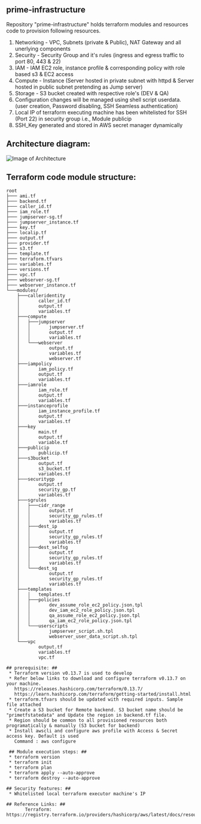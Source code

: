 ## prime-infrastructure ##

Repository "prime-infrastructure" holds terraform modules and resources code to provision following resources.
1. Networking - VPC, Subnets (private & Public), NAT Gateway and all unerlying components
2. Security - Security Group and it's rules (ingress and egress traffic to port 80, 443 & 22)
3. IAM - IAM EC2 role, instance profile & corresponding policy with role based s3 & EC2 access 
4. Compute - Instance (Server hosted in private subnet with httpd & Server hosted in public subnet pretending as Jump server)
5. Storage - S3 bucket created with respective role's (DEV & QA)
6. Configuration changes will be managed using shell script userdata. (user creation, Password disabling, SSH Seamless authentication)
7. Local IP of terraform executing machine has been whitelisted for SSH (Port 22) in security group i.e., Module publicip
8. SSH_Key generated and stored in AWS secret manager dynamically

## Architecture diagram: ##
 
![Image of Architecture](https://github.com/jaipraveen/prime-infrastructure/blob/c9485894c5cd0c7fa9c7e989ab8f61a77d01b39c/arch.PNG)

## Terraform code module structure: ##
```
root
├─── ami.tf
├─── backend.tf
├─── caller_id.tf
├─── iam_role.tf
├─── jumpserver-sg.tf
├─── jumpserver_instance.tf
├─── key.tf
├─── localip.tf
├─── output.tf
├─── provider.tf
├─── s3.tf
├─── template.tf
├─── terraform.tfvars
├─── variables.tf
├─── versions.tf
├─── vpc.tf
├─── webserver-sg.tf
├─── webserver_instance.tf
└───modules/
    ├───calleridentity
    │       caller_id.tf
    │       output.tf
    │       variables.tf
    ├───compute
    │   ├───jumpserver
    │   │       jumpserver.tf
    │   │       output.tf
    │   │       variables.tf
    │   └───webserver
    │           output.tf
    │           variables.tf
    │           webserver.tf
    ├───iampolicy
    │       iam_policy.tf
    │       output.tf
    │       variables.tf
    ├───iamrole
    │       iam_role.tf
    │       output.tf
    │       variables.tf
    ├───instanceprofile
    │       iam_instance_profile.tf
    │       output.tf
    │       variables.tf
    ├───key
    │       main.tf
    │       output.tf
    │       variable.tf
    ├───publicip
    │       publicip.tf
    ├───s3bucket
    │       output.tf
    │       s3_bucket.tf
    │       variables.tf
    ├───securitygp
    │       output.tf
    │       security_gp.tf
    │       variables.tf
    ├───sgrules
    │   ├───cidr_range
    │   │       output.tf
    │   │       security_gp_rules.tf
    │   │       variables.tf
    │   ├───dest_ip
    │   │       output.tf
    │   │       security_gp_rules.tf
    │   │       variables.tf
    │   ├───dest_selfsg
    │   │       output.tf
    │   │       security_gp_rules.tf
    │   │       variables.tf
    │   └───dest_sg
    │           output.tf
    │           security_gp_rules.tf
    │           variables.tf
    ├───templates
    │   │   templates.tf
    │   ├───policies
    │   │       dev_assume_role_ec2_policy.json.tpl
    │   │       dev_iam_ec2_role_policy.json.tpl
    │   │       qa_assume_role_ec2_policy.json.tpl
    │   │       qa_iam_ec2_role_policy.json.tpl
    │   └───userscripts
    │           jumpserver_script.sh.tpl
    │           webserver_user_data_script.sh.tpl
    └───vpc
            output.tf
            variables.tf
            vpc.tf

## prerequisite: ##
 * Terraform version v0.13.7 is used to develop  
 * Refer below links to download and configure terraform v0.13.7 on your machine.
   https://releases.hashicorp.com/terraform/0.13.7/
   https://learn.hashicorp.com/terraform/getting-started/install.html   
 * terraform.tfvars should be updated with required inputs. Sample file attached
 * Create a S3 bucket for Remote backend. S3 bucket name should be "primetfstatedata" and Update the region in backend.tf file.
 * Region should be common to all provisioned resources both programatically & manually (S3 bucket for backend)
 * Install awscli and configure aws profile with Access & Secret access key. Default is used
   Command : aws configure
 
 ## Module execution steps: ## 
 * terraform version
 * terraform init
 * terraform plan
 * terraform apply --auto-approve
 * terraform destroy --auto-approve

## Security features: ## 
 * Whitelisted local terraform executor machine's IP 

## Reference Links: ## 
       Terraform:      https://registry.terraform.io/providers/hashicorp/aws/latest/docs/resources/
             
        
